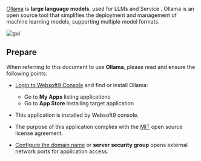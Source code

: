 [Ollama](https://ollama.com/) is **large language models**, used for LLMs and Service . Ollama is an open source tool that simplifies the deployment and management of machine learning models, supporting multiple model formats.


![gui](http://libs.websoft9.com/Websoft9/DocsPicture/zh/ollama/ollama-gui-websoft9.png)


## Prepare

When referring to this document to use **Ollama**, please read and ensure the following points:

- [Login to Websoft9 Console](./login-console) and find or install Ollama:
  - Go to **My Apps** listing applications 
  - Go to **App Store** installing target application

- This application is installed by Websoft9 console.


- The purpose of this application complies with the [MIT](https://opensource.org/licenses/MIT) open source license agreement.


- [Configure the domain name](./domain-set) or **server security group** opens external network ports for application access.